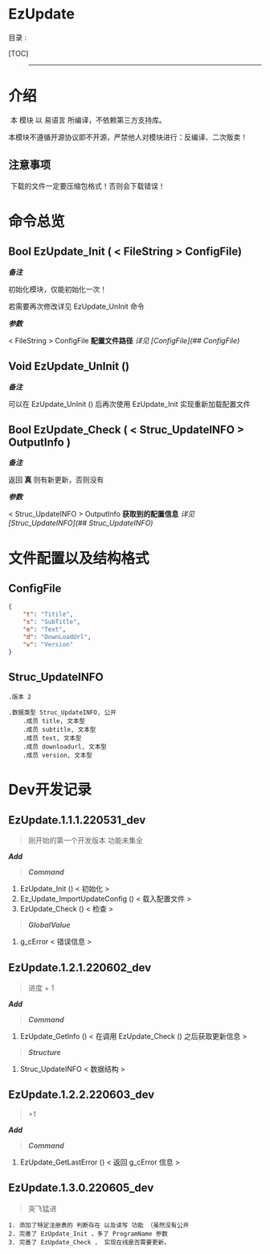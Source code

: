 # EzUpdate

目录 :

[TOC]

> ---------------------------------------

# 介绍

​        本 模块 以 易语言 所编译，不依赖第三方支持库。

​        本模块不遵循开源协议即不开源，严禁他人对模块进行：反编译、二次贩卖！

## 注意事项

​		下载的文件一定要压缩包格式！否则会下载错误！

# 命令总览

## Bool EzUpdate_Init ( < FileString >  ConfigFile)

***备注***

初始化模块，仅能初始化一次！

若需要再次修改详见 EzUpdate_UnInit 命令

***参数***

< FileString >  ConfigFile  **配置文件路径**  *详见 [ConfigFile](## ConfigFile)*

## Void EzUpdate_UnInit ()

<div id="VoidEzUpdate_UnInit"> </div>

***备注***

可以在 EzUpdate_UnInit () 后再次使用 EzUpdate_Init 实现重新加载配置文件

## Bool EzUpdate_Check ( < Struc_UpdateINFO > OutputInfo )

***备注***

返回 **真** 则有新更新，否则没有

***参数***

< Struc_UpdateINFO > OutputInfo **获取到的配置信息** *详见 [Struc_UpdateINFO](## Struc_UpdateINFO)*

# 文件配置以及结构格式

## ConfigFile

``` Json
{
    "t": "Titile",
    "s": "SubTitle",
    "e": "Text",
    "d": "DownLoadUrl",
    "v": "Version"
}
```

## Struc_UpdateINFO ##

``` EasyLanguage
.版本 2

.数据类型 Struc_UpdateINFO, 公开
    .成员 title, 文本型
    .成员 subtitle, 文本型
    .成员 text, 文本型
    .成员 downloadurl, 文本型
    .成员 version, 文本型
```

# Dev开发记录

## EzUpdate.1.1.1.220531_dev

> 刚开始的第一个开发版本 功能未集全

***Add***

> ***Command***

1. EzUpdate_Init () < 初始化 >
2. Ez_Update_ImportUpdateConfig () < 载入配置文件 >
3. EzUpdate_Check () < 检查 >

> ***GlobalValue***

1. g_cError < 错误信息 >

## EzUpdate.1.2.1.220602_dev

> 进度 + 1

***Add***

> ***Command***

1. EzUpdate_GetInfo () < 在调用 EzUpdate_Check () 之后获取更新信息 >

> ***Structure***

1. Struc_UpdateINFO < 数据结构 >

## EzUpdate.1.2.2.220603_dev

> +1

***Add***

> ***Command***

1. EzUpdate_GetLastError () < 返回 g_cError 信息 >

## EzUpdate.1.3.0.220605_dev

> 突飞猛进

``` text
1. 添加了特定注册表的 判断存在 以及读写 功能 （虽然没有公开
2. 完善了 EzUpdate_Init ，多了 ProgramName 参数
3. 完善了 EzUpdate_Check ， 实现在线是否需要更新。

